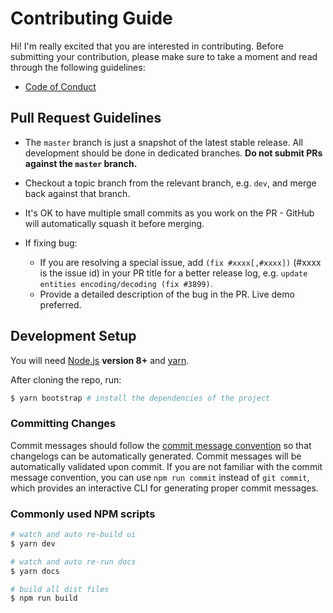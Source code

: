 # Contributing Guide

Hi! I'm really excited that you are interested in contributing. Before submitting your contribution, please make sure to take a moment and read through the following guidelines:

- [Code of Conduct](https://github.com/indielayer/ui/blob/dev/.github/CODE_OF_CONDUCT.md)

## Pull Request Guidelines

- The `master` branch is just a snapshot of the latest stable release. All development should be done in dedicated branches. **Do not submit PRs against the `master` branch.**

- Checkout a topic branch from the relevant branch, e.g. `dev`, and merge back against that branch.

- It's OK to have multiple small commits as you work on the PR - GitHub will automatically squash it before merging.

- If fixing bug:
  - If you are resolving a special issue, add `(fix #xxxx[,#xxxx])` (#xxxx is the issue id) in your PR title for a better release log, e.g. `update entities encoding/decoding (fix #3899)`.
  - Provide a detailed description of the bug in the PR. Live demo preferred.

## Development Setup

You will need [Node.js](http://nodejs.org) **version 8+** and [yarn](https://yarnpkg.com/en/docs/install).

After cloning the repo, run:

``` bash
$ yarn bootstrap # install the dependencies of the project
```

### Committing Changes

Commit messages should follow the [commit message convention](./COMMIT_CONVENTION.md) so that changelogs can be automatically generated. Commit messages will be automatically validated upon commit. If you are not familiar with the commit message convention, you can use `npm run commit` instead of `git commit`, which provides an interactive CLI for generating proper commit messages.

### Commonly used NPM scripts

``` bash
# watch and auto re-build ui
$ yarn dev

# watch and auto re-run docs
$ yarn docs

# build all dist files
$ npm run build
```
